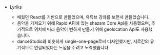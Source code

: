 - Lyriks

   - 배웠던 React를 기반으로 만들었으며, 유튜브 강좌를 보면서 만들었습니다.
   - 음악을 가져오기 위해 Rapid API에 있는 shazam Core Api를 사용했으며, 추가적으로 위치에 따라 음악이 변하게 만들기 위해 geolocation Api도 사용했습니다.
   - danceStudio와 비슷하게 single-one-page로써 디자인했지만, 서로간의 유기적으로 연결되었다는 느낌을 주려고 노력했습니다.
